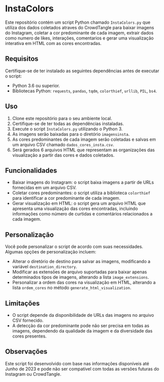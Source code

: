 
# InstaColors

Este repositório contém um script Python chamado `InstaColors.py` que utiliza dos dados coletados atraves do CrowdTangle para baixar imagens do Instagram, coletar a cor predominante de cada imagem, extrair dados como numero de likes, interações, comentarios e gerar uma visualização interativa em HTML com as cores encontradas.

## Requisitos

Certifique-se de ter instalado as seguintes dependências antes de executar o script:

-   Python 3.6 ou superior.
-   Bibliotecas Python: `requests`, `pandas`, `tqdm`, `colorthief`, `urllib`, `PIL`, `bs4`.

## Uso

1.  Clone este repositório para o seu ambiente local.
2.  Certifique-se de ter todas as dependências instaladas.
3.  Execute o script `InstaColors.py` utilizando o Python 3.
4.  As imagens serão baixadas para o diretório `imagensinsta`.
5.  As cores predominantes de cada imagem serão coletadas e salvas em um arquivo CSV chamado `dados_cores_insta.csv`.
6.  Será gerados 6 arquivos HTML  que representam as organizações das visualização a partir das cores e dados coletados.

## Funcionalidades

-   Baixar imagens do Instagram: o script baixa imagens a partir de URLs fornecidas em um arquivo CSV.
-   Coletar cores predominantes: o script utiliza a biblioteca `colorthief` para identificar a cor predominante de cada imagem.
-   Gerar visualização em HTML: o script gera um arquivo HTML que apresenta uma visualização das cores encontradas, incluindo informações como número de curtidas e comentários relacionados a cada imagem.

## Personalização

Você pode personalizar o script de acordo com suas necessidades. Algumas opções de personalização incluem:

-   Alterar o diretório de destino para salvar as imagens, modificando a variável `destination_directory`.
-   Modificar as extensões de arquivo suportadas para baixar apenas determinados tipos de imagens, alterando a lista `image_extensions`.
-   Personalizar a ordem das cores na visualização em HTML, alterando a lista `ordem_cores` no método `generate_html_visualization`.

## Limitações

-   O script depende da disponibilidade de URLs das imagens no arquivo CSV fornecido.
-   A detecção da cor predominante pode não ser precisa em todas as imagens, dependendo da qualidade da imagem e da diversidade das cores presentes.

## Observações

Este script foi desenvolvido com base nas informações disponíveis até Junho de 2023 e pode não ser compatível com todas as versões futuras do Instagram ou CrowdTangle.
